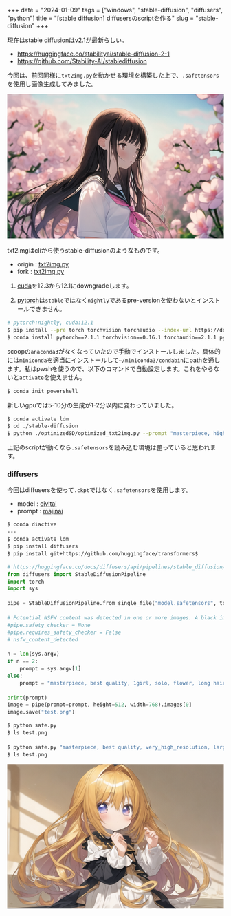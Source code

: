 +++
date = "2024-01-09"
tags = ["windows", "stable-diffusion", "diffusers", "python"]
title = "[stable diffusion] diffusersのscriptを作る"
slug = "stable-diffusion"
+++

現在はstable diffusionはv2.1が最新らしい。

- https://huggingface.co/stabilityai/stable-diffusion-2-1
- https://github.com/Stability-AI/stablediffusion

今回は、前回同様に`txt2img.py`を動かせる環境を構築した上で、`.safetensors`を使用し画像生成してみました。

![](https://raw.githubusercontent.com/syui/img/master/other/stable_diffusion_model_anythingv5_20240109_0001.png)

txt2imgはcliから使うstable-diffusionのようなものです。

- origin : [txt2img.py](https://github.com/CompVis/stable-diffusion/blob/main/scripts/txt2img.py)
- fork : [txt2img.py](https://github.com/basujindal/stable-diffusion/blob/main/optimizedSD/optimized_txt2img.py)

1. [cuda](https://developer.nvidia.com/cuda-toolkit-archive)を12.3から12.1にdowngradeします。

2. [pytorch](https://pytorch.org/get-started/locally/)は`stable`ではなく`nightly`であるpre-versionを使わないとインストールできません。

```sh
# pytorch:nightly, cuda:12.1
$ pip install --pre torch torchvision torchaudio --index-url https://download.pytorch.org/whl/nightly/cu121
$ conda install pytorch==2.1.1 torchvision==0.16.1 torchaudio==2.1.1 pytorch-cuda=12.1 -c pytorch -c nvidia
```

scoopの`anaconda3`がなくなっていたので手動でインストールしました。具体的には`miniconda`を適当にインストールして`~/miniconda3/condabin`にpathを通します。私はpwshを使うので、以下のコマンドで自動設定します。これをやらないと`activate`を使えません。

```sh
$ conda init powershell
```

新しいgpuでは5-10分の生成が1-2分以内に変わっていました。

```sh
$ conda activate ldm
$ cd ./stable-diffusion
$ python ./optimizedSD/optimized_txt2img.py --prompt "masterpiece, high quality, very_high_resolution, large_filesize, full color, beautiful kawaii, gold hair, little girl" --H 512 --W 512 --seed $seed --n_iter 1 --n_samples 1 --ddim_steps 50
```

上記のscriptが動くなら`.safetensors`を読み込む環境は整っていると思われます。

### diffusers

今回はdiffusersを使って`.ckpt`ではなく`.safetensors`を使用します。

- model : [civitai](https://civitai.com/)
- prompt : [majinai](https://majinai.art/)

```sh
$ conda diactive
---
$ conda activate ldm
$ pip install diffusers
$ pip install git+https://github.com/huggingface/transformers$ 
```

```py:safe.py
# https://huggingface.co/docs/diffusers/api/pipelines/stable_diffusion/text2img
from diffusers import StableDiffusionPipeline
import torch
import sys

pipe = StableDiffusionPipeline.from_single_file("model.safetensors", torch_dtype=torch.float16).to("cuda")

# Potential NSFW content was detected in one or more images. A black image will be returned instead. Try again with a different prompt and/or seed.
#pipe.safety_checker = None
#pipe.requires_safety_checker = False
# nsfw_content_detected

n = len(sys.argv)
if n == 2:
    prompt = sys.argv[1]
else:
    prompt = "masterpiece, best quality, 1girl, solo, flower, long hair, outdoors, letterboxed, school uniform, day, sky, looking up, short sleeves, parted lips, shirt, cloud, black hair, sunlight, white shirt, serafuku, upper body, from side, pink flower, blurry, brown hair, blue sky, depth of field"

print(prompt)
image = pipe(prompt=prompt, height=512, width=768).images[0]
image.save("test.png")
```

```sh
$ python safe.py
$ ls test.png

$ python safe.py "masterpiece, best quality, very_high_resolution, large_filesize, full color, beautiful kawaii, gold hair, little girl"
$ ls test.png
```

![](https://raw.githubusercontent.com/syui/img/master/other/stable_diffusion_model_anythingv5_20240109_0002.png)

